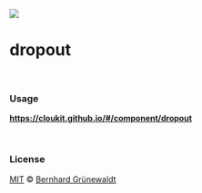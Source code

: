 [![](https://cloukit.github.io/assets/images/cloukit-banner-github.svg?v3)](https://cloukit.github.io/)

# dropout


&nbsp;

### Usage

**https://cloukit.github.io/#/component/dropout**


&nbsp;

### License

[MIT](https://github.com/cloukit/legal) © [Bernhard Grünewaldt](https://github.com/clouless)
